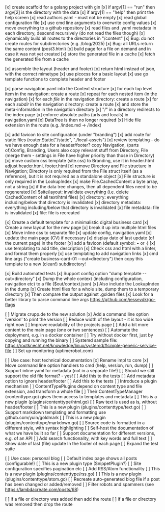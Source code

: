 [x] create scaffold for a golang project with gin
[x] if argv[1] == "run" then argv[2] is the directory with the data
[x] if argv[1] == "help" then print the help screen
[x] read authors.yaml - must not be empty
[x] read global configuration file
[x] use cmd line arguments to overwrite config values
[x] move everything to a github repository
[x] read files and .yaml metadata in each directory, descend recursively
    (do not read the files though)
[x] dynamically build all routes to the directories in "/content"
[x] Bug: do not create routes for subdirectories (e.g. /blog/2025)
[x] Bug: all URLs return the same content (post3.html)
[x] build page for a file on demand and in case it was not yet created
[x] store the generated file in a cache
[x] fetch the generated file from a cache

[x] assemble the layout (header and footer)
[x] return html instead of json, with the correct mimetype
[x] use picocss for a basic layout
[x] use go template functions to complete header and footer

[x] parse navigation.yaml into the Context structure
    [x] for each top level item in the navigation: create a route
    [x] repeat for each nested item (in the navigation)
    [x] for each *file* in the navigation directory: create a route
    [x] for each *subdir* in the navigation directory: create a route
    [x] and store the meta-information in the navigation directory
    [x] "/" in a directory redirects to the index page
    [x] enforce absolute paths (urls and locals) in navigation.yaml
[x] DataTree is then no longer required
[x] Hide file extension in the route (e.g. /index.md -> /index)

[x] add favicon to site configuration (under "branding")
[x] add route for static files (router.Static("/static", "./local-assets")
[x] review templating - do we have enough data for a header/footer?
	copy Navigation, (parts of)Config, Branding, Users
	also copy relevant stuff from Directory, File (merge them - settings in
	File have higher priority than those in Directory)
[x] move custom css template (site.css) to Branding, use it in header.html
	adjust header.html, footer.html
[x] remove Directory and File structure in Navigation; Directory is only
	required from the File struct itself (as a reference), but it is
	not required as a standalone object
[x] File structure is only required in the LookupIndex
[x] make File.CachedContent a byte array, not a string
[x] if the data tree changes, then all dependent files need to be regenerated
	[x] $site/layout: invalidate everything (i.e. delete CachedContent of all
        text/html files)
	[x] directory: everything including/below that directory is
        invalidated
	[x] directory metadata: everything including/below that directory is
        invalidated
	[x] file metadata: file is invalidated
	[x] file: file is recreated

[x] Create a default template for a minimalistic digital business card
    [x] Create a new layout for the new page
    [x] break it up into multiple html files
    [x] Move inline css to separate file
    [x] update config, navigation.yaml
    [x] update the main page (CV) if necessary
    [x] display date of last update (of the current page) in the footer
    [x] add a favicon (default symbol: • or ·)
    [x] use templating to add title, description
    [x] Check css and html with a linter, and format them properly
    [x] use templating to add navigation links
    [x] cmd line args ("create business-card-01 --out=directory") then copy this
        template to a new (clean!) subdirectory!

[x] Build automated tests
    [x] Support config option "dump template --out=directory"
    [x] Dump the whole context (including configuration, navigation etc)
        to a file ($out/context.json)
    [x] Also include the LookupIndex in the dump
    [x] Create html files for a whole site, dump them to a temporary directory
    [x] Then compare the output against .golden files
    [x] Look for a better library to parse command line args
        https://github.com/jessevdk/go-flags

[ ] Migrate crupp.de to the new solution
    [x] Add a command line option 'version' to print the version
    [ ] Reduce width of the layout - it is too wide right now
    [ ] Improve readability of the projects page
    [ ] Add a bit more content to the main page (one or two sentences)
    [ ] Automate the deployment, e.g. in a docker container
    	[ ] Try without docker first, just by copying and running the binary
    	[ ] Systemd sample file: https://rootknecht.net/knowledge/linux/systemd/#simple-generic-service-file
    [ ] Set up monitoring (uptimerobot.com)

[ ] Use case: host technical documentation
    [x] Rename impl to core
    [x] Move command line option handlers to cmd (help, version, run, dump)
    [ ] Support inline yaml for metadata (not in a separate file!)
    	[ ] Should we still support the old file format? - yes!
    	[ ] Add this to the tests
    [ ] Add metadata option to ignore header/footer 
    	[ ] Add this to the tests
    [ ] Introduce a plugin mechanism
    	[ ] ContentTypePlugins depend on content type and file extension, and transform
		a whole file
    	[ ] Their ContentTypeManager (contenttype.go) gives them access to templates and
		metadata
    	[ ] This is a new plugin (plugins/contenttype/html.go)
    [ ] Raw text is used as is, without header/footer
    	[ ] This is a new plugin (plugins/contenttype/text.go)
    [ ] Support markdown templating and formatting
	use github.com/yuin/goldmark
    	[ ] This is a new plugin (plugins/contenttype/markdown.go)
    [ ] Source code is formatted in a different style, with syntax highlighting
    [ ] Self-host the documentation of what we have built so far
    [ ] Support documentation for different versions, e.g. of an API
    [ ] Add search functionality, with key words and full text
    [ ] Show date of last (file) update In the footer of each page
    [ ] Expand the test suite

[ ] Use case: personal blog
    [ ] Default index page shows all posts (configurable!)
    	[ ] This is a new plugin type (SnippetPlugin?)
    [ ] Site configuration specifies pagination etc
    [ ] Add RSS/Atom functionality
    	[ ] This is a new plugin (plugins/contenttype/rss.go)
    	[ ] This is a new plugin (plugins/contenttype/atom.go)
    [ ] Recreate auto-generated blog file if a post has been changed or
        added/removed
    [ ] Filter robots and spammers (see https://lambdacreate.com/posts/68)

[ ] if a file or directory was added then add the route
[ ] if a file or directory was removed then drop the route
